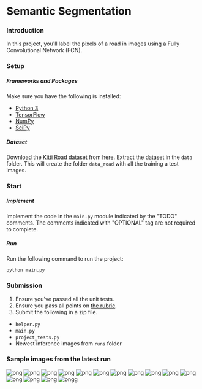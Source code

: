 # Semantic Segmentation
### Introduction
In this project, you'll label the pixels of a road in images using a Fully Convolutional Network (FCN).

### Setup
##### Frameworks and Packages
Make sure you have the following is installed:
 - [Python 3](https://www.python.org/)
 - [TensorFlow](https://www.tensorflow.org/)
 - [NumPy](http://www.numpy.org/)
 - [SciPy](https://www.scipy.org/)
##### Dataset
Download the [Kitti Road dataset](http://www.cvlibs.net/datasets/kitti/eval_road.php) from [here](http://www.cvlibs.net/download.php?file=data_road.zip).  Extract the dataset in the `data` folder.  This will create the folder `data_road` with all the training a test images.

### Start
##### Implement
Implement the code in the `main.py` module indicated by the "TODO" comments.
The comments indicated with "OPTIONAL" tag are not required to complete.
##### Run
Run the following command to run the project:
```
python main.py
```

### Submission
1. Ensure you've passed all the unit tests.
2. Ensure you pass all points on [the rubric](https://review.udacity.com/#!/rubrics/989/view).
3. Submit the following in a zip file.
 - `helper.py`
 - `main.py`
 - `project_tests.py`
 - Newest inference images from `runs` folder

### Sample images from the latest run
![png](um_000006.png)
![png](um_000031.png)
![png](um_000060.png)
![png](umm_000042.png)
![png](uu_000010.png)
![png](um_000012.png)
![png](um_000032.png)
![png](um_000085.png)
![png](umm_000054.png)
![png](uu_000011.png)
![png](um_000028.png)
![png](um_000051.png)
![png](umm_000017.png)
![png](umm_000078.png)
![png](uu_000096.pn)g